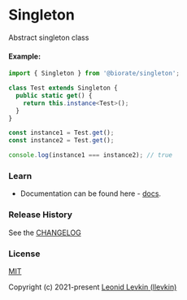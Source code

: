 # Singleton

Abstract singleton class

#### Example:

```ts
import { Singleton } from '@biorate/singleton';

class Test extends Singleton {
  public static get() {
    return this.instance<Test>();
  }
}

const instance1 = Test.get();
const instance2 = Test.get();

console.log(instance1 === instance2); // true
```

### Learn

- Documentation can be found here - [docs](https://biorate.github.io/core/modules/singleton.html).

### Release History

See the [CHANGELOG](https://github.com/biorate/core/blob/master/packages/%40biorate/singleton/CHANGELOG.md)

### License

[MIT](https://github.com/biorate/core/blob/master/packages/%40biorate/singleton/LICENSE)

Copyright (c) 2021-present [Leonid Levkin (llevkin)](mailto:llevkin@yandex.ru)
